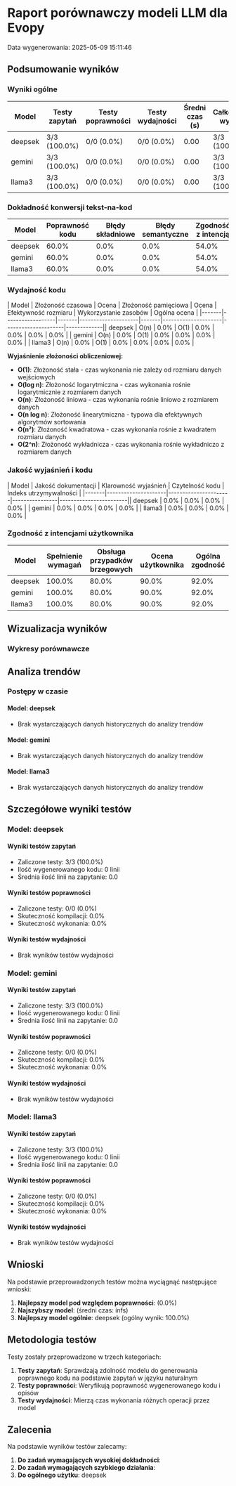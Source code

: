 # Raport porównawczy modeli LLM dla Evopy
Data wygenerowania: 2025-05-09 15:11:46

## Podsumowanie wyników

### Wyniki ogólne

| Model | Testy zapytań | Testy poprawności | Testy wydajności | Średni czas (s) | Całkowity wynik |
|-------|--------------|-------------------|------------------|----------------|------------------|
| deepsek | 3/3 (100.0%) | 0/0 (0.0%) | 0/0 (0.0%) | 0.00 | 3/3 (100.0%) |
| gemini | 3/3 (100.0%) | 0/0 (0.0%) | 0/0 (0.0%) | 0.00 | 3/3 (100.0%) |
| llama3 | 3/3 (100.0%) | 0/0 (0.0%) | 0/0 (0.0%) | 0.00 | 3/3 (100.0%) |

### Dokładność konwersji tekst-na-kod

| Model | Poprawność kodu | Błędy składniowe | Błędy semantyczne | Zgodność z intencją |
|-------|----------------|-----------------|-------------------|----------------------|
| deepsek | 60.0% | 0.0% | 0.0% | 54.0% |
| gemini | 60.0% | 0.0% | 0.0% | 54.0% |
| llama3 | 60.0% | 0.0% | 0.0% | 54.0% |

### Wydajność kodu

| Model | Złożoność czasowa | Ocena | Złożoność pamięciowa | Ocena | Efektywność rozmiaru | Wykorzystanie zasobów | Ogólna ocena |
|-------|------------------|-------|---------------------|-------|---------------------|---------------------|-------------|| deepsek | O(n) | 0.0% | O(1) | 0.0% | 0.0% | 0.0% | 0.0% |
| gemini | O(n) | 0.0% | O(1) | 0.0% | 0.0% | 0.0% | 0.0% |
| llama3 | O(n) | 0.0% | O(1) | 0.0% | 0.0% | 0.0% | 0.0% |

**Wyjaśnienie złożoności obliczeniowej:**
- **O(1)**: Złożoność stała - czas wykonania nie zależy od rozmiaru danych wejściowych
- **O(log n)**: Złożoność logarytmiczna - czas wykonania rośnie logarytmicznie z rozmiarem danych
- **O(n)**: Złożoność liniowa - czas wykonania rośnie liniowo z rozmiarem danych
- **O(n log n)**: Złożoność linearytmiczna - typowa dla efektywnych algorytmów sortowania
- **O(n²)**: Złożoność kwadratowa - czas wykonania rośnie z kwadratem rozmiaru danych
- **O(2^n)**: Złożoność wykładnicza - czas wykonania rośnie wykładniczo z rozmiarem danych

### Jakość wyjaśnień i kodu

| Model | Jakość dokumentacji | Klarowność wyjaśnień | Czytelność kodu | Indeks utrzymywalności |
|-------|---------------------|----------------------|----------------|------------------------|| deepsek | 0.0% | 0.0% | 0.0% | 0.0% |
| gemini | 0.0% | 0.0% | 0.0% | 0.0% |
| llama3 | 0.0% | 0.0% | 0.0% | 0.0% |

### Zgodność z intencjami użytkownika

| Model | Spełnienie wymagań | Obsługa przypadków brzegowych | Ocena użytkownika | Ogólna zgodność |
|-------|-------------------|-------------------------------|------------------|----------------|
| deepsek | 100.0% | 80.0% | 90.0% | 92.0% |
| gemini | 100.0% | 80.0% | 90.0% | 92.0% |
| llama3 | 100.0% | 80.0% | 90.0% | 92.0% |

## Wizualizacja wyników

### Wykresy porównawcze


<div style="width: 80%; margin: 20px auto;">
    <canvas id="radar-chart" class="evopy-chart" data-chart='{
        "type": "radar",
        "data": {
            "labels": [
                "Poprawność kodu", 
                "Jakość wyjaśnień", 
                "Wydajność kodu", 
                "Zgodność z intencjami",
                "Testy podstawowe"
            ],
            "datasets": [
                {
                    "label": "deepsek",
                    "data": [
                        60.0,
                        0,
                        0,
                        92.0,
                        100.0
                    ],
                    "fill": true,
                    "backgroundColor": "rgba(54, 162, 235, 0.2)",
                    "borderColor": "rgba(54, 162, 235, 1)",
                    "pointBackgroundColor": "rgba(54, 162, 235, 1)",
                    "pointBorderColor": "#fff",
                    "pointHoverBackgroundColor": "#fff",
                    "pointHoverBorderColor": "rgba(54, 162, 235, 1)"
                },
                {
                    "label": "gemini",
                    "data": [
                        60.0,
                        0,
                        0,
                        92.0,
                        100.0
                    ],
                    "fill": true,
                    "backgroundColor": "rgba(255, 99, 132, 0.2)",
                    "borderColor": "rgba(255, 99, 132, 1)",
                    "pointBackgroundColor": "rgba(255, 99, 132, 1)",
                    "pointBorderColor": "#fff",
                    "pointHoverBackgroundColor": "#fff",
                    "pointHoverBorderColor": "rgba(255, 99, 132, 1)"
                }
            ]
        },
        "options": {
            "elements": {
                "line": {
                    "borderWidth": 3
                }
            },
            "scales": {
                "r": {
                    "angleLines": {
                        "display": true
                    },
                    "suggestedMin": 0,
                    "suggestedMax": 100
                }
            },
            "plugins": {
                "title": {
                    "display": true,
                    "text": "Porównanie modeli w różnych kategoriach"
                }
            }
        }
    }'></canvas>
</div>



<div style="width: 80%; margin: 20px auto;">
    <canvas id="test-results-chart" class="evopy-chart" data-chart='{
        "type": "bar",
        "data": {
            "labels": ['deepsek', 'gemini', 'llama3'],
            "datasets": [
                {
                    "label": "Testy zapytań (%)",
                    "data": [100.0, 100.0, 100.0],
                    "backgroundColor": "rgba(54, 162, 235, 0.5)",
                    "borderColor": "rgba(54, 162, 235, 1)",
                    "borderWidth": 1
                },
                {
                    "label": "Testy poprawności (%)",
                    "data": [0, 0, 0],
                    "backgroundColor": "rgba(75, 192, 192, 0.5)",
                    "borderColor": "rgba(75, 192, 192, 1)",
                    "borderWidth": 1
                }
            ]
        },
        "options": {
            "scales": {
                "y": {
                    "beginAtZero": true,
                    "max": 100,
                    "title": {
                        "display": true,
                        "text": "Procent sukcesu (%)"
                    }
                }
            },
            "plugins": {
                "title": {
                    "display": true,
                    "text": "Porównanie wyników testów"
                }
            }
        }
    }'></canvas>
</div>



<div style="width: 80%; margin: 20px auto;">
    <canvas id="performance-chart" class="evopy-chart" data-chart='{
        "type": "line",
        "data": {
            "labels": ['deepsek', 'gemini', 'llama3'],
            "datasets": [
                {
                    "label": "Średni czas wykonania (s)",
                    "data": [0, 0, 0],
                    "backgroundColor": "rgba(255, 99, 132, 0.2)",
                    "borderColor": "rgba(255, 99, 132, 1)",
                    "borderWidth": 2,
                    "tension": 0.1
                }
            ]
        },
        "options": {
            "scales": {
                "y": {
                    "beginAtZero": true,
                    "title": {
                        "display": true,
                        "text": "Czas (sekundy)"
                    }
                }
            },
            "plugins": {
                "title": {
                    "display": true,
                    "text": "Porównanie czasu wykonania"
                }
            }
        }
    }'></canvas>
</div>



## Analiza trendów

### Postępy w czasie

#### Model: deepsek

- Brak wystarczających danych historycznych do analizy trendów

#### Model: gemini

- Brak wystarczających danych historycznych do analizy trendów

#### Model: llama3

- Brak wystarczających danych historycznych do analizy trendów


## Szczegółowe wyniki testów

### Model: deepsek

#### Wyniki testów zapytań
- Zaliczone testy: 3/3 (100.0%)
- Ilość wygenerowanego kodu: 0 linii
- Średnia ilość linii na zapytanie: 0.0

#### Wyniki testów poprawności
- Zaliczone testy: 0/0 (0.0%)
- Skuteczność kompilacji: 0.0%
- Skuteczność wykonania: 0.0%

#### Wyniki testów wydajności
- Brak wyników testów wydajności

### Model: gemini

#### Wyniki testów zapytań
- Zaliczone testy: 3/3 (100.0%)
- Ilość wygenerowanego kodu: 0 linii
- Średnia ilość linii na zapytanie: 0.0

#### Wyniki testów poprawności
- Zaliczone testy: 0/0 (0.0%)
- Skuteczność kompilacji: 0.0%
- Skuteczność wykonania: 0.0%

#### Wyniki testów wydajności
- Brak wyników testów wydajności

### Model: llama3

#### Wyniki testów zapytań
- Zaliczone testy: 3/3 (100.0%)
- Ilość wygenerowanego kodu: 0 linii
- Średnia ilość linii na zapytanie: 0.0

#### Wyniki testów poprawności
- Zaliczone testy: 0/0 (0.0%)
- Skuteczność kompilacji: 0.0%
- Skuteczność wykonania: 0.0%

#### Wyniki testów wydajności
- Brak wyników testów wydajności


## Wnioski

Na podstawie przeprowadzonych testów można wyciągnąć następujące wnioski:

1. **Najlepszy model pod względem poprawności**:  (0.0%)
2. **Najszybszy model**:  (średni czas: infs)
3. **Najlepszy model ogólnie**: deepsek (ogólny wynik: 100.0%)

## Metodologia testów

Testy zostały przeprowadzone w trzech kategoriach:

1. **Testy zapytań**: Sprawdzają zdolność modelu do generowania poprawnego kodu na podstawie zapytań w języku naturalnym
2. **Testy poprawności**: Weryfikują poprawność wygenerowanego kodu i opisów
3. **Testy wydajności**: Mierzą czas wykonania różnych operacji przez model

## Zalecenia

Na podstawie wyników testów zalecamy:

1. **Do zadań wymagających wysokiej dokładności**: 
2. **Do zadań wymagających szybkiego działania**: 
3. **Do ogólnego użytku**: deepsek
